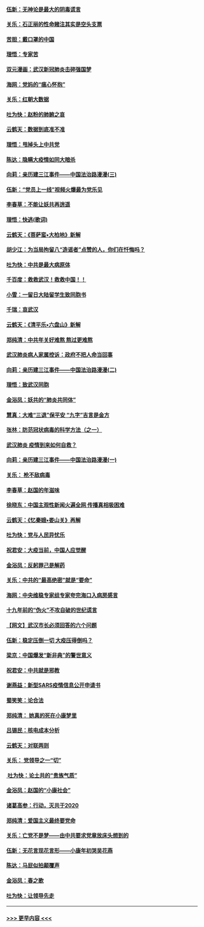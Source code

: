 #### [伍新：无神论是最大的阴毒谎言](../pages/nsc993/n11846129.md?t=02060233) 
#### [关乐：石正丽的性命赌注其实是空头支票](../pages/nsc993/n11846109.md?t=02060233) 
#### [苦胆：戴口罩的中国](../pages/nsc993/n11845576.md?t=02060233) 
#### [理悟：专家苦](../pages/nsc993/n11845564.md?t=02060233) 
#### [双元漫画：武汉新冠肺炎击碎强国梦](../pages/nsc993/n11843320.md?t=02060233) 
#### [海网：党妈的“瘟心怀抱”](../pages/nsc993/n11840740.md?t=02060233) 
#### [关乐：红朝大数据](../pages/nsc993/n11840675.md?t=02060233) 
#### [吐为快：赵粉的肺腑之哀](../pages/nsc993/n11840618.md?t=02060233) 
#### [云鹤天：数据到底准不准](../pages/nsc993/n11840325.md?t=02060233) 
#### [理悟：甩掉头上中共党](../pages/nsc993/n11838826.md?t=02060233) 
#### [陈达：隐瞒大疫情如同大暗杀](../pages/nsc993/n11838771.md?t=02060233) 
#### [向莉：亲历建三江事件——中国法治路漫漫(三)](../pages/nsc993/n11831825.md?t=02060233) 
#### [伍新：“党员上一线”视频火爆最为党乐见](../pages/nsc993/n11838200.md?t=02060233) 
#### [李春草：不能让妖共再逍遥](../pages/nsc993/n11838102.md?t=02060233) 
#### [理悟：快逃(歌词)](../pages/nsc993/n11838083.md?t=02060233) 
#### [云鹤天：《菩萨蛮▪大柏地》新解](../pages/nsc993/n11838059.md?t=02060233) 
#### [胡少江：为当局拘留八“造谣者”点赞的人，你们在忏悔吗？](../pages/nsc993/n11836801.md?t=02060233) 
#### [吐为快：中共是最大病原体](../pages/nsc993/n11836748.md?t=02060233) 
#### [千百度：救救武汉！救救中国！！](../pages/nsc993/n11836145.md?t=02060233) 
#### [小雪：一留日大陆留学生致同胞书](../pages/nsc993/n11834624.md?t=02060233) 
#### [千瑞：哀武汉](../pages/nsc993/n11833647.md?t=02060233) 
#### [云鹤天：《清平乐▪六盘山》新解](../pages/nsc993/n11833611.md?t=02060233) 
#### [郑纯清：中共年关好难熬 熬过更难熬](../pages/nsc993/n11833489.md?t=02060233) 
#### [武汉肺炎病人家属控诉：政府不把人命当回事](../pages/nsc993/n11833205.md?t=02060233) 
#### [向莉：亲历建三江事件——中国法治路漫漫(二)](../pages/nsc993/n11829102.md?t=02060233) 
#### [理悟：致武汉同胞](../pages/nsc993/n11831522.md?t=02060233) 
#### [金浴凤：妖共的“肺炎共同体”](../pages/nsc993/n11829448.md?t=02060233) 
#### [慧真：大难“三退”保平安 “九字”吉言是金方](../pages/nsc993/n11829501.md?t=02060233) 
#### [张林：防范冠状病毒的科学方法（之一）](../pages/nsc993/n11828618.md?t=02060233) 
#### [武汉肺炎 疫情到来如何自救？](../pages/nsc993/n11827632.md?t=02060233) 
#### [向莉：亲历建三江事件——中国法治路漫漫(一)](../pages/nsc993/n11827190.md?t=02060233) 
#### [关乐： 枪不敌病毒](../pages/nsc993/n11826746.md?t=02060233) 
#### [李春草：赵国的年滋味](../pages/nsc993/n11826321.md?t=02060233) 
#### [徐晓东：中国主观性新闻火遍全网 传播真相极困难](../pages/nsc993/n11826508.md?t=02060233) 
#### [云鹤天：《忆秦娥▪娄山关》再解](../pages/nsc993/n11824682.md?t=02060233) 
#### [吐为快：党与人民异忧乐](../pages/nsc993/n11824660.md?t=02060233) 
#### [祝君安：大疫当前，中国人应觉醒](../pages/nsc993/n11821946.md?t=02060233) 
#### [金浴凤：反躬罪己是解药](../pages/nsc993/n11820280.md?t=02060233) 
#### [关乐：中共的“最高绝密”就是“要命”](../pages/nsc993/n11816946.md?t=02060233) 
#### [海网：中央维稳专家组专家夸完海口入病房感言](../pages/nsc993/n11815138.md?t=02060233) 
#### [十九年前的“伪火”不攻自破的世纪谎言](../pages/nsc993/n11813238.md?t=02060233) 
#### [【网文】武汉市长必须回答的六个问题](../pages/nsc993/n11813848.md?t=02060233) 
#### [伍新：稳定压倒一切 大疫压得倒吗？](../pages/nsc993/n11812634.md?t=02060233) 
#### [梁京：中国爆发“新非典”的警世意义](../pages/nsc993/n11812554.md?t=02060233) 
#### [祝君安：中共就是邪教](../pages/nsc993/n11812431.md?t=02060233) 
#### [谢燕益：新型SARS疫情信息公开申请书](../pages/nsc993/n11808840.md?t=02060233) 
#### [蜀笑笑：论合法](../pages/nsc993/n11808064.md?t=02060233) 
#### [郑纯清： 她真的死在小康梦里](../pages/nsc993/n11806623.md?t=02060233) 
#### [吕锡民：核电成本分析](../pages/nsc993/n11806284.md?t=02060233) 
#### [云鹤天：对联两则](../pages/nsc993/n11805957.md?t=02060233) 
#### [关乐： 党领导之一“切”](../pages/nsc993/n11804505.md?t=02060233) 
#### [ 吐为快：论土共的“贵族气质”](../pages/nsc993/n11804490.md?t=02060233) 
#### [金浴凤：赵国的“小康社会”](../pages/nsc993/n11804452.md?t=02060233) 
#### [诸葛高参：行动，灭共于2020](../pages/nsc993/n11804120.md?t=02060233) 
#### [郑纯清：爱国主义最终要党命](../pages/nsc993/n11802197.md?t=02060233) 
#### [关乐：亡党不是梦——由中共要求党章放床头想到的](../pages/nsc993/n11802156.md?t=02060233) 
#### [伍新：无花言现花言形——小康年初哭吴花燕](../pages/nsc993/n11800044.md?t=02060233) 
#### [陈达：马屁似拍颠覆声](../pages/nsc993/n11800010.md?t=02060233) 
#### [金浴凤：春之歌](../pages/nsc993/n11797687.md?t=02060233) 
#### [吐为快：让领导先走](../pages/nsc993/n11797512.md?t=02060233) 

----
#### [ >>> 更早内容 <<< ](../indexes/nsc993-earlier.md)
